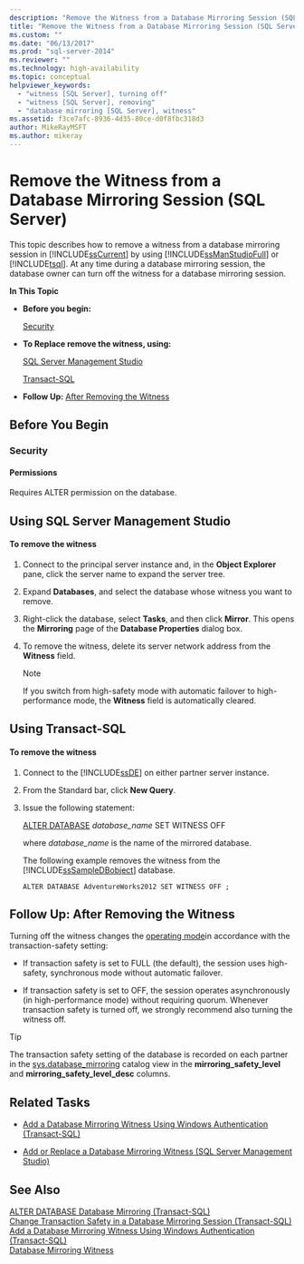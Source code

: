 ```yaml
---
description: "Remove the Witness from a Database Mirroring Session (SQL Server)"
title: "Remove the Witness from a Database Mirroring Session (SQL Server) | Microsoft Docs"
ms.custom: ""
ms.date: "06/13/2017"
ms.prod: "sql-server-2014"
ms.reviewer: ""
ms.technology: high-availability
ms.topic: conceptual
helpviewer_keywords: 
  - "witness [SQL Server], turning off"
  - "witness [SQL Server], removing"
  - "database mirroring [SQL Server], witness"
ms.assetid: f3ce7afc-8936-4d35-80ce-d0f8fbc318d3
author: MikeRayMSFT
ms.author: mikeray
---
```

# Remove the Witness from a Database Mirroring Session (SQL Server)
  This topic describes how to remove a witness from a database mirroring session in [!INCLUDE[ssCurrent](../../includes/sscurrent-md.md)] by using [!INCLUDE[ssManStudioFull](../../includes/ssmanstudiofull-md.md)] or [!INCLUDE[tsql](../../includes/tsql-md.md)]. At any time during a database mirroring session, the database owner can turn off the witness for a database mirroring session.  
  
 **In This Topic**  
  
-   **Before you begin:**  
  
     [Security](#Security)  
  
-   **To Replace remove the witness, using:**  
  
     [SQL Server Management Studio](#SSMSProcedure)  
  
     [Transact-SQL](#TsqlProcedure)  
  
-   **Follow Up:**  [After Removing the Witness](#FollowUp)  
  
##  <a name="BeforeYouBegin"></a> Before You Begin  
  
###  <a name="Security"></a> Security  
  
####  <a name="Permissions"></a> Permissions  
 Requires ALTER permission on the database.  
  
##  <a name="SSMSProcedure"></a> Using SQL Server Management Studio  
  
#### To remove the witness  
  
1.  Connect to the principal server instance and, in the **Object Explorer** pane, click the server name to expand the server tree.  
  
2.  Expand **Databases**, and select the database whose witness you want to remove.  
  
3.  Right-click the database, select **Tasks**, and then click **Mirror**. This opens the **Mirroring** page of the **Database Properties** dialog box.  
  
4.  To remove the witness, delete its server network address from the **Witness** field.  
  
    > [!NOTE]  
    >  If you switch from high-safety mode with automatic failover to high-performance mode, the **Witness** field is automatically cleared.  
  
##  <a name="TsqlProcedure"></a> Using Transact-SQL  
  
#### To remove the witness  
  
1.  Connect to the [!INCLUDE[ssDE](../../includes/ssde-md.md)] on either partner server instance.  
  
2.  From the Standard bar, click **New Query**.  
  
3.  Issue the following statement:  
  
     [ALTER DATABASE](/sql/t-sql/statements/alter-database-transact-sql-database-mirroring) *database_name* SET WITNESS OFF  
  
     where *database_name* is the name of the mirrored database.  
  
     The following example removes the witness from the [!INCLUDE[ssSampleDBobject](../../includes/sssampledbobject-md.md)] database.  
  
    ```  
    ALTER DATABASE AdventureWorks2012 SET WITNESS OFF ;  
    ```  
  
##  <a name="FollowUp"></a> Follow Up: After Removing the Witness  
 Turning off the witness changes the [operating mode](database-mirroring-operating-modes.md)in accordance with the transaction-safety setting:  
  
-   If transaction safety is set to FULL (the default), the session uses high-safety, synchronous mode without automatic failover.  
  
-   If transaction safety is set to OFF, the session operates asynchronously (in high-performance mode) without requiring quorum. Whenever transaction safety is turned off, we strongly recommend also turning the witness off.  
  
> [!TIP]  
>  The transaction safety setting of the database is recorded on each partner in the [sys.database_mirroring](/sql/relational-databases/system-catalog-views/sys-database-mirroring-transact-sql) catalog view in the **mirroring_safety_level** and **mirroring_safety_level_desc** columns.  
  
##  <a name="RelatedTasks"></a> Related Tasks  
  
-   [Add a Database Mirroring Witness Using Windows Authentication &#40;Transact-SQL&#41;](add-a-database-mirroring-witness-using-windows-authentication-transact-sql.md)  
  
-   [Add or Replace a Database Mirroring Witness &#40;SQL Server Management Studio&#41;](../database-mirroring/add-or-replace-a-database-mirroring-witness-sql-server-management-studio.md)  
  
## See Also  
 [ALTER DATABASE Database Mirroring &#40;Transact-SQL&#41;](/sql/t-sql/statements/alter-database-transact-sql-database-mirroring)   
 [Change Transaction Safety in a Database Mirroring Session &#40;Transact-SQL&#41;](change-transaction-safety-in-a-database-mirroring-session-transact-sql.md)   
 [Add a Database Mirroring Witness Using Windows Authentication &#40;Transact-SQL&#41;](add-a-database-mirroring-witness-using-windows-authentication-transact-sql.md)   
 [Database Mirroring Witness](database-mirroring-witness.md)  
  
  
